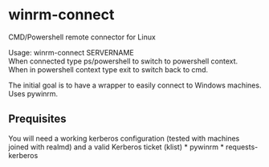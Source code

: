 # winrm-connect
CMD/Powershell remote connector for Linux

Usage: winrm-connect SERVERNAME<br />
When connected type ps/powershell to switch to powershell context.<br />
When in powershell context type exit to switch back to cmd.<br />

The initial goal is to have a wrapper to easily connect to Windows machines. Uses pywinrm.

<h2>Prequisites</h2>
You will need a working kerberos configuration (tested with machines joined with realmd) and a valid Kerberos ticket (klist)
* pywinrm
* requests-kerberos
